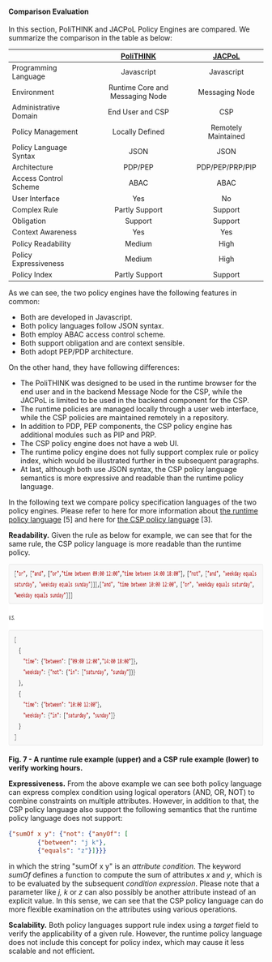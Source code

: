 #### Comparison Evaluation

In this section, PoliTHINK and JACPoL Policy Engines are compared.  We summarize the comparison in the table as below:


|                        | [PoliTHINK](https://github.com/reTHINK-project/dev-runtime-core/tree/develop/src/policy) | [JACPoL](https://github.com/reTHINK-project/dev-msg-node-nodejs/tree/master/src/main/components/policyEngine) |
| ---------------------- | :--------------------------------------: | :--------------------------------------: |
| Programming Language   |                 Javascript                  |                 Javascript                  |
| Environment            |               Runtime Core and Messaging Node               |              Messaging Node              |
| Administrative Domain  |                 End User and CSP                |                   CSP                    |
| Policy Management      |             Locally Defined              |           Remotely Maintained            |
| Policy Language Syntax |                   JSON                   |                   JSON                   |
| Architecture           |                 PDP/PEP                  |             PDP/PEP/PRP/PIP              |
| Access Control Scheme  |                   ABAC                   |                   ABAC                   |
| User Interface         |                   Yes                    |                    No                    |
| Complex Rule           |              Partly Support              |                 Support                  |
| Obligation             |                 Support                  |                 Support                  |
| Context Awareness      |                   Yes                    |                   Yes                    |
| Policy Readability     |                  Medium                  |                   High                   |
| Policy Expressiveness  |                  Medium                  |                   High                   |
| Policy Index           |              Partly Support              |                 Support                  |



As we can see, the two policy engines have the following features in common:

- Both are developed in Javascript.
- Both policy languages follow JSON syntax.
- Both employ ABAC access control scheme.
- Both support obligation and are context sensible.
- Both adopt PEP/PDP architecture.

On the other hand, they have following differences:

- The PoliTHINK was designed to be used in the runtime browser for the end user and in the backend Message Node for the CSP, while the JACPoL is limited to be used in the backend component for the CSP.
- The runtime policies are managed locally through a user web interface, while the CSP policies are maintained remotely in a repository.
- In addition to PDP, PEP components, the CSP policy engine has additional modules such as PIP and PRP.
- The CSP policy engine does not have a web UI.
- The runtime policy engine does not fully support complex rule or policy index, which would be illustrated further in the subsequent paragraphs.
- At last, although both use JSON syntax, the CSP policy language semantics is more expressive and readable than the runtime policy language.

In the following text we compare policy specification languages of the two policy engines. Please refer to here for more information about [the runtime policy language](https://github.com/reTHINK-project/specs/blob/master/policy-management/runtime/policy-specification-language.md) [5] and here for [the CSP policy language](https://github.com/reTHINK-project/dev-msg-node-nodejs/tree/master/src/main/components/policyEngine/prp/policy) [3].



**Readability.** Given the rule as below for example, we can see that for the same rule, the CSP policy language is more readable than the runtime policy.

<img src="./images/examplerule.png" width="940" height="360" />

**Fig. 7 - A runtime rule example (upper) and a CSP rule example (lower) to verify working hours.**



**Expressiveness.** From the above example we can see both policy language can express complex condition using logical operators (AND, OR, NOT) to combine constraints on multiple attributes. However, in addition to that, the CSP policy language also support the following semantics that the runtime policy language does not support:

```json
{"sumOf x y": {"not": {"anyOf": [
        {"between": "j k"},  
        {"equals": "z"}]}}}
```

in which the string "sumOf x y" is an *attribute condition*. The keyword *sumOf* defines a function to compute the sum of attributes *x* and *y*, which is to be evaluated by the subsequent *condition expression*. Please note that a parameter like *j, k* or *z* can also possibly be another attribute instead of an explicit value. In this sense, we can see that the CSP policy language can do more flexible examination on the attributes using various operations.



**Scalability.** Both policy languages support rule index using a *target* field to verify the applicability of a given rule. However, the runtime policy language does not include this concept for policy index, which may cause it less scalable and not efficient.
